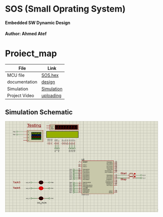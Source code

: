 # SOS (Small Oprating System)
#### Embedded SW Dynamic Design
#### Author: Ahmed Atef

# Proiect_map
| File                  | Link                                                                           
| --------------------- | ------------------------------------------------------------------------------ |
| MCU file                   | [SOS.hex]()  |
| documentation                 | [design](https://github.com/ahmedatef1496/SW-Design-/tree/main/Dynamic%20Design/SOS/design) |            | 
| Simulation                    | [Simulation](https://github.com/ahmedatef1496/SW-Design-/tree/main/Dynamic%20Design/SOS/simulation ) |
| Project Video                 | [uploading]()|


## Simulation Schematic

<p align="center">
  <img width="800" height="300" src="https://github.com/ahmedatef1496/SW-Design-/blob/main/Dynamic%20Design/SOS/sos_sim.PNG">
</p>

